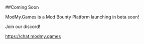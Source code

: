 ##Coming Soon

ModMy.Games is a Mod Bounty Platform launching in beta soon!

Join our discord!

https://chat.modmy.games
